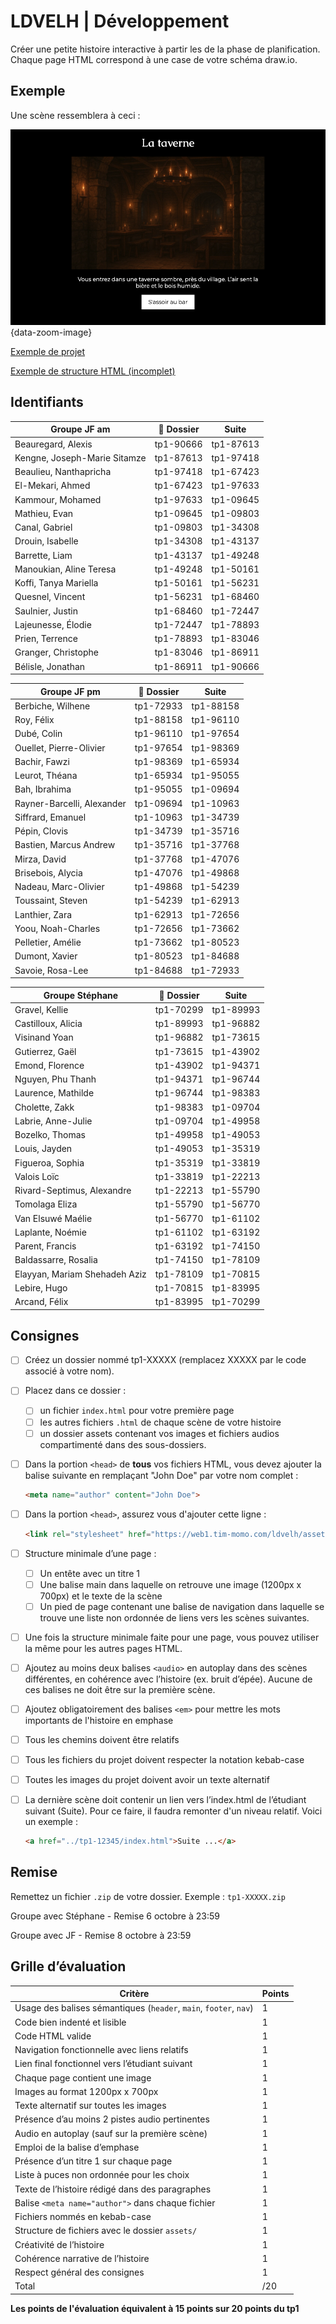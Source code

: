 # LDVELH | Développement

Créer une petite histoire interactive à partir les de la phase de planification. Chaque page HTML correspond à une case de votre schéma draw.io.

## Exemple

Une scène ressemblera à ceci :

![](./exemple-scene.png){data-zoom-image}

[Exemple de projet](https://web1.tim-momo.com/ldvelh/histoires/exemple/)

[Exemple de structure HTML (incomplet)](./ldvelh_depart.zip)

## Identifiants

| Groupe JF am                      | 📁 Dossier | Suite |
|-----------------------------------|-------------|-------------|
| Beauregard, Alexis                | tp1-90666   | tp1-87613   |
| Kengne, Joseph-Marie Sitamze      | tp1-87613   | tp1-97418   |
| Beaulieu, Nanthapricha            | tp1-97418   | tp1-67423   |
| El-Mekari, Ahmed                  | tp1-67423   | tp1-97633   |
| Kammour, Mohamed                  | tp1-97633   | tp1-09645   |
| Mathieu, Evan                     | tp1-09645   | tp1-09803   |
| Canal, Gabriel                    | tp1-09803   | tp1-34308   |
| Drouin, Isabelle                  | tp1-34308   | tp1-43137   |
| Barrette, Liam                    | tp1-43137   | tp1-49248   |
| Manoukian, Aline Teresa           | tp1-49248   | tp1-50161   |
| Koffi, Tanya Mariella             | tp1-50161   | tp1-56231   |
| Quesnel, Vincent                  | tp1-56231   | tp1-68460   |
| Saulnier, Justin                  | tp1-68460   | tp1-72447   |
| Lajeunesse, Élodie                | tp1-72447   | tp1-78893   |
| Prien, Terrence                   | tp1-78893   | tp1-83046   |
| Granger, Christophe               | tp1-83046   | tp1-86911   |
| Bélisle, Jonathan                 | tp1-86911   | tp1-90666   |

| Groupe JF pm                      | 📁 Dossier | Suite |
|-----------------------------------|-------------|-------------|
| Berbiche, Wilhene                 | tp1-72933   | tp1-88158   |
| Roy, Félix                        | tp1-88158   | tp1-96110   |
| Dubé, Colin                       | tp1-96110   | tp1-97654   |
| Ouellet, Pierre-Olivier           | tp1-97654   | tp1-98369   |
| Bachir, Fawzi                     | tp1-98369   | tp1-65934   |
| Leurot, Théana                    | tp1-65934   | tp1-95055   |
| Bah, Ibrahima                     | tp1-95055   | tp1-09694   |
| Rayner-Barcelli, Alexander        | tp1-09694   | tp1-10963   |
| Siffrard, Emanuel                 | tp1-10963   | tp1-34739   |
| Pépin, Clovis                     | tp1-34739   | tp1-35716   |
| Bastien, Marcus Andrew            | tp1-35716   | tp1-37768   |
| Mirza, David                      | tp1-37768   | tp1-47076   |
| Brisebois, Alycia                 | tp1-47076   | tp1-49868   |
| Nadeau, Marc-Olivier              | tp1-49868   | tp1-54239   |
| Toussaint, Steven                 | tp1-54239   | tp1-62913   |
| Lanthier, Zara                    | tp1-62913   | tp1-72656   |
| Yoou, Noah-Charles                | tp1-72656   | tp1-73662   |
| Pelletier, Amélie                 | tp1-73662   | tp1-80523   |
| Dumont, Xavier                    | tp1-80523   | tp1-84688   |
| Savoie, Rosa-Lee                  | tp1-84688   | tp1-72933   |

| Groupe Stéphane                   | 📁 Dossier | Suite |
|-----------------------------------|-------------|-------------|
| Gravel, Kellie                    | tp1-70299   | tp1-89993   |
| Castilloux, Alicia                | tp1-89993   | tp1-96882   |
| Visinand Yoan                     | tp1-96882   | tp1-73615   |
| Gutierrez, Gaël                   | tp1-73615   | tp1-43902   |
| Emond, Florence                   | tp1-43902   | tp1-94371   |
| Nguyen, Phu Thanh                 | tp1-94371   | tp1-96744   |
| Laurence, Mathilde                | tp1-96744   | tp1-98383   |
| Cholette, Zakk                    | tp1-98383   | tp1-09704   |
| Labrie, Anne-Julie                | tp1-09704   | tp1-49958   |
| Bozelko, Thomas                   | tp1-49958   | tp1-49053   |
| Louis, Jayden                     | tp1-49053   | tp1-35319   |
| Figueroa, Sophia                  | tp1-35319   | tp1-33819   |
| Valois Loïc                       | tp1-33819   | tp1-22213   |
| Rivard-Septimus, Alexandre        | tp1-22213   | tp1-55790   |
| Tomolaga Eliza                    | tp1-55790   | tp1-56770   |
| Van Elsuwé Maélie                 | tp1-56770   | tp1-61102   |
| Laplante, Noémie                  | tp1-61102   | tp1-63192   |
| Parent, Francis                   | tp1-63192   | tp1-74150   |
| Baldassarre, Rosalia              | tp1-74150   | tp1-78109   |
| Elayyan, Mariam Shehadeh Aziz     | tp1-78109   | tp1-70815   |
| Lebire, Hugo                      | tp1-70815   | tp1-83995   |
| Arcand, Félix                     | tp1-83995   | tp1-70299   |

## Consignes

- [ ] Créez un dossier nommé tp1-XXXXX (remplacez XXXXX par le code associé à votre nom).
- [ ] Placez dans ce dossier :
  - [ ] un fichier `index.html` pour votre première page
  - [ ] les autres fichiers `.html` de chaque scène de votre histoire
  - [ ] un dossier assets contenant vos images et fichiers audios compartimenté dans des sous-dossiers.
- [ ] Dans la portion `<head>` de **tous** vos fichiers HTML, vous devez ajouter la balise suivante en remplaçant "John Doe" par votre nom complet :
    ```html
    <meta name="author" content="John Doe">
    ```
- [ ] Dans la portion `<head>`, assurez vous d'ajouter cette ligne :
    ```html
    <link rel="stylesheet" href="https://web1.tim-momo.com/ldvelh/assets/css/ldvelh-iframe.css">
    ```    
- [ ] Structure minimale d’une page :
  - [ ] Un entête avec un titre 1
  - [ ] Une balise main dans laquelle on retrouve une image (1200px x 700px) et le texte de la scène
  - [ ] Un pied de page contenant une balise de navigation dans laquelle se trouve une liste non ordonnée de liens vers les scènes suivantes.

- [ ] Une fois la structure minimale faite pour une page, vous pouvez utiliser la même pour les autres pages HTML.

- [ ] Ajoutez au moins deux balises `<audio>` en autoplay dans des scènes différentes, en cohérence avec l’histoire (ex. bruit d’épée). Aucune de ces balises ne doit être sur la première scène.
- [ ] Ajoutez obligatoirement des balises `<em>` pour mettre les mots importants de l'histoire en emphase
- [ ] Tous les chemins doivent être relatifs
- [ ] Tous les fichiers du projet doivent respecter la notation kebab-case
- [ ] Toutes les images du projet doivent avoir un texte alternatif
- [ ] La dernière scène doit contenir un lien vers l’index.html de l’étudiant suivant (Suite). Pour ce faire, il faudra remonter d'un niveau relatif. Voici un exemple :
    ```html title="Exemple de lien final"
    <a href="../tp1-12345/index.html">Suite ...</a>
    ```

## Remise

Remettez un fichier `.zip` de votre dossier. Exemple : `tp1-XXXXX.zip`

Groupe avec Stéphane - Remise 6 octobre à 23:59

Groupe avec JF - Remise 8 octobre à 23:59

## Grille d’évaluation

| Critère                                                           | Points |
|-------------------------------------------------------------------|--------|
| Usage des balises sémantiques (`header`, `main`, `footer`, `nav`) | 1      |
| Code bien indenté et lisible                                      | 1      |
| Code HTML valide                                                  | 1      |
| Navigation fonctionnelle avec liens relatifs                      | 1      |
| Lien final fonctionnel vers l’étudiant suivant                    | 1      |
| Chaque page contient une image                                    | 1      |
| Images au format 1200px x 700px                                   | 1      |
| Texte alternatif sur toutes les images                            | 1      |
| Présence d’au moins 2 pistes audio pertinentes                    | 1      |
| Audio en autoplay (sauf sur la première scène)                    | 1      |
| Emploi de la balise d’emphase                                     | 1      |
| Présence d’un titre 1 sur chaque page                             | 1      |
| Liste à puces non ordonnée pour les choix                         | 1      |
| Texte de l’histoire rédigé dans des paragraphes                   | 1      |
| Balise `<meta name="author">` dans chaque fichier                 | 1      |
| Fichiers nommés en kebab-case                                     | 1      |
| Structure de fichiers avec le dossier `assets/`                   | 1      |
| Créativité de l’histoire                                          | 1      |
| Cohérence narrative de l’histoire                                 | 1      |
| Respect général des consignes                                     | 1      |
| Total                                                             | /20    |

**Les points de l'évaluation équivalent à 15 points sur 20 points du tp1**
